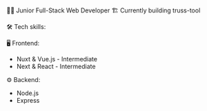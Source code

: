 👨‍💻 Junior Full-Stack Web Developer
🏗️ Currently building truss-tool

🛠️ Tech skills:

🖥️ Frontend:
- Nuxt & Vue.js - Intermediate
- Next & React - Intermediate

⚙️ Backend:
- Node.js
- Express
